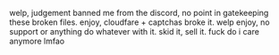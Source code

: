 welp, judgement banned me from the discord, no point in gatekeeping these broken files. enjoy, cloudfare + captchas broke it. welp enjoy, no support or anything do whatever with it. skid it, sell it. fuck do i care anymore lmfao
